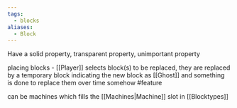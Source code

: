```yaml
---
tags:
  - blocks
aliases:
  - Block
---
```


Have a solid property, transparent property, unimportant property

placing blocks - [[Player]] selects block(s) to be replaced, they are replaced by a temporary block indicating the new block as [[Ghost]] and something is done to replace them over time somehow #feature  

can be machines which fills the [[Machines|Machine]] slot in [[Blocktypes]] 
